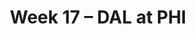 ---
layout: game
title: Week 17 – DAL at PHI
season: 2024
game_id: 2024_17_DAL_PHI
away_team: DAL
home_team: PHI
---